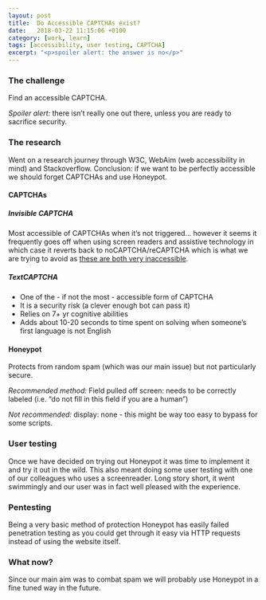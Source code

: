 ```yaml
---
layout: post
title:  Do Accessible CAPTCHAs exist?
date:   2018-03-22 11:15:06 +0100
category: [work, learn]
tags: [accessibility, user testing, CAPTCHA]
excerpt: "<p>spoiler alert: the answer is no</p>"
---
```


### The challenge
Find an accessible CAPTCHA.

*Spoiler alert:* there isn’t really one out there, unless you are ready to sacrifice security.

### The research
Went on a research journey through W3C, WebAim (web accessibility in mind) and Stackoverflow.
Conclusion: if we want to be perfectly accessible we should forget CAPTCHAs and use Honeypot.
#### CAPTCHAs
##### Invisible CAPTCHA
Most accessible of CAPTCHAs when it’s not triggered... however it seems it frequently goes off when using screen readers and assistive technology in which case it reverts back to noCAPTCHA/reCAPTCHA which is what we are trying to avoid as [these are both very inaccessible](https://webaim.org/discussion/mail_thread?thread=8034).

##### TextCAPTCHA
- One of the - if not the most - accessible form of CAPTCHA
- It is a security risk (a clever enough bot can pass it)
- Relies on 7+ yr cognitive abilities
- Adds about 10-20 seconds to time spent on solving when someone’s first language is not English

#### Honeypot
Protects from random spam (which was our main issue) but not particularly secure.

*Recommended method:*
Field pulled off screen: needs to be correctly labeled (i.e. “do not fill in this field if you are a human”)

*Not recommended:* display: none - this might be way too easy to bypass for some scripts.

### User testing
Once we have decided on trying out Honeypot it was time to implement it and try it out in the wild. This also meant doing some user testing with one of our colleagues who uses a screenreader. Long story short, it went swimmingly and our user was in fact well pleased with the experience.

### Pentesting
Being a very basic method of protection Honeypot has easily failed penetration testing as you could get through it easy via HTTP requests instead of using the website itself.

### What now?
Since our main aim was to combat spam we will probably use Honeypot in a fine tuned way in the future.
